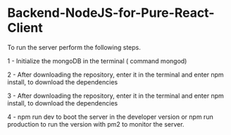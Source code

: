# Backend-NodeJS-for-Pure-React-Client


To run the server perform the following steps.

1 - Initialize the mongoDB in the terminal ( command mongod)

2 - After downloading the repository, enter it in the terminal and enter npm install, to download the dependencies

3 - After downloading the repository, enter it in the terminal and enter npm install, to download the dependencies

4 - npm run dev to boot the server in the developer version or npm run production to run the version with pm2 to monitor the server.